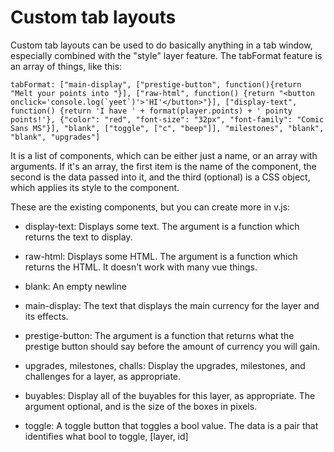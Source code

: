 # Custom tab layouts

Custom tab layouts can be used to do basically anything in a tab window, especially combined with the "style" layer feature. The tabFormat feature is an array of things, like this:

`` tabFormat: ["main-display",
             ["prestige-button", function(){return "Melt your points into "}],
             ["raw-html", function() {return "<button onclick='console.log(`yeet`)'>'HI'</button>"}],
             ["display-text",
                function() {return 'I have ' + format(player.points) + ' pointy points!'},
                {"color": "red", "font-size": "32px", "font-family": "Comic Sans MS"}],
              "blank",
             ["toggle", ["c", "beep"]],
             "milestones", "blank", "blank", "upgrades"] ``

It is a list of components, which can be either just a name, or an array with arguments. If it's an array, the first item is the name of the component, the second is the data passed into it, and the third (optional) is a CSS object,
which applies its style to the component.

These are the existing components, but you can create more in v.js:

- display-text: Displays some text. The argument is a function which returns the text to display.

- raw-html: Displays some HTML. The argument is a function which returns the HTML. It doesn't work with many vue things.

- blank: An empty newline

- main-display: The text that displays the main currency for the layer and its effects.

- prestige-button: The argument is a function that returns what the prestige button should say before the amount of
                   currency you will gain.

- upgrades, milestones, challs: Display the upgrades, milestones, and challenges for a layer, as appropriate.

- buyables: Display all of the buyables for this layer, as appropriate. The argument optional, and is the size of the
            boxes in pixels.

- toggle: A toggle button that toggles a bool value. The data is a pair that identifies what bool to toggle, [layer, id]
